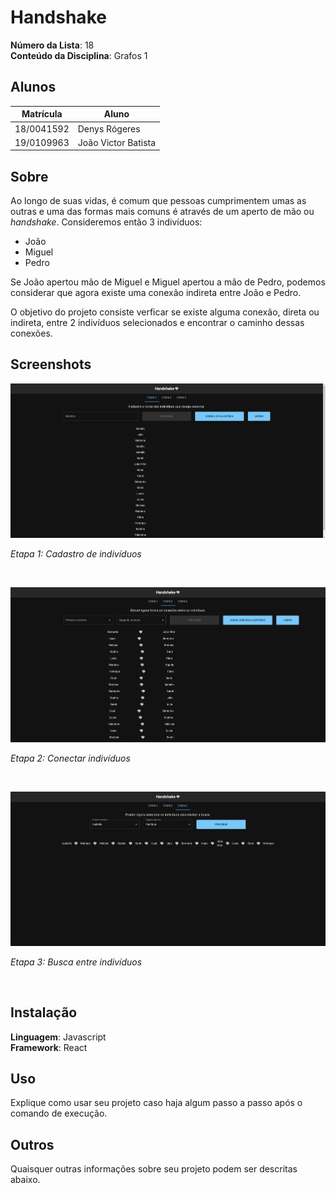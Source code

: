 # Handshake

**Número da Lista**: 18<br>
**Conteúdo da Disciplina**: Grafos 1<br>

## Alunos
|Matrícula | Aluno |
| -- | -- |
| 18/0041592  |  Denys Rógeres |
| 19/0109963  |  João Victor Batista |

## Sobre 
Ao longo de suas vidas, é comum que pessoas cumprimentem umas as outras e uma das formas mais comuns é através de um aperto de mão ou *handshake*. Consideremos então 3 indivíduos:

- João
- Miguel
- Pedro

Se João apertou mão de Miguel e Miguel apertou a mão de Pedro, podemos considerar que agora existe uma conexão indireta entre João e Pedro.

O objetivo do projeto consiste verficar se existe alguma conexão, direta ou indireta, entre 2 indivíduos selecionados e encontrar o caminho dessas conexões.

## Screenshots
![Etapa1](./src/assets/screenshots/RegisterStepScreenshot.png)

*Etapa 1: Cadastro de indivíduos*

<br/>

![Etapa2](./src/assets/screenshots/LinkStepScreenshot.png)

*Etapa 2: Conectar indivíduos*

<br/>

![Etapa1](./src/assets/screenshots/SearchStepScreenshot.png)

*Etapa 3: Busca entre indivíduos*

<br/>

## Instalação 
**Linguagem**: Javascript<br>
**Framework**: React<br>
<!-- Descreva os pré-requisitos para rodar o seu projeto e os comandos necessários. -->

## Uso 
Explique como usar seu projeto caso haja algum passo a passo após o comando de execução.

## Outros 
Quaisquer outras informações sobre seu projeto podem ser descritas abaixo.




